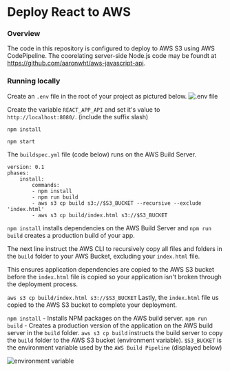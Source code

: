 # Deploy React to AWS

### Overview
The code in this repository is configured to deploy to AWS S3 using AWS CodePipeline. The coorelating server-side Node.js code may be foundt at https://github.com/aaronwht/aws-javascript-api.

### Running locally
Create an ```.env``` file in the root of your project as pictured below.
![.env file](https://www.aaronwht.com/images/s3-build/env-variables.png)

Create the variable ```REACT_APP_API``` and set it's value to ```http://localhost:8080/```. (include the suffix slash)

```npm install```

```npm start```

The ```buildspec.yml``` file (code below) runs on the AWS Build Server.
```
version: 0.1
phases:
    install:
        commands:
        - npm install
        - npm run build
        - aws s3 cp build s3://$S3_BUCKET --recursive --exclude 'index.html'
        - aws s3 cp build/index.html s3://$S3_BUCKET
```

```npm install``` installs dependencies on the AWS Build Server and ```npm run build``` creates a production build of your app.

The next line instruct the AWS CLI to recursively copy all files and folders in the ```build``` folder to your AWS Bucket, excluding your ```index.html``` file.

This ensures application dependencies are copied to the AWS S3 bucket before the ```index.html``` file is copied so your application isn't broken through the deployment process.

```aws s3 cp build/index.html s3://$S3_BUCKET```
Lastly, the ```index.html``` file us copied to the AWS S3 bucket to complete your deployment.


```npm install``` - Installs NPM packages on the AWS build server.
```npm run build``` - Creates a production version of the application on the AWS build server in the ```build``` folder.
```aws s3 cp build``` instructs the build server to copy the ```build``` folder to the AWS S3 bucket (environment variable).
```$S3_BUCKET``` is the environment variable used by the ```AWS Build Pipeline``` (displayed below)

![environment variable](https://www.aaronwht.com/images/s3-build/pipeline-envs.png)